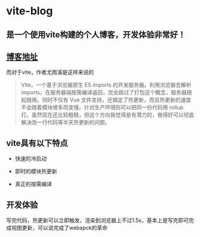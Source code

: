 # vite-blog

## 是一个使用vite构建的个人博客，开发体验非常好！

## [博客地址](http://huangbowen.cn/blog)

而对于vite，作者尤雨溪是这样来说的
> Vite，一个基于浏览器原生 ES imports 的开发服务器。利用浏览器去解析 imports，在服务器端按需编译返回，完全跳过了打包这个概念，服务器随起随用。同时不仅有 Vue 文件支持，还搞定了热更新，而且热更新的速度不会随着模块增多而变慢。针对生产环境则可以把同一份代码用 rollup 打。虽然现在还比较粗糙，但这个方向我觉得是有潜力的，做得好可以彻底解决改一行代码等半天热更新的问题。

## vite具有以下特点

- 快速的冷启动

- 即时的模块热更新

- 真正的按需编译

## 开发体验 
写完代码，热更新可以立即触发，渲染到浏览器上不过1.5s，基本上是写完即可完成视图更新，可以说完成了webapck的革命
